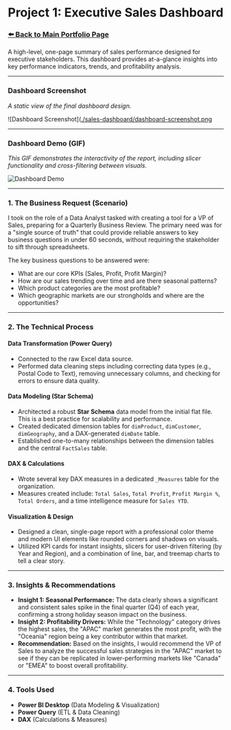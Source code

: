 # Project 1: Executive Sales Dashboard

### [⬅️ Back to Main Portfolio Page](../..)

A high-level, one-page summary of sales performance designed for executive stakeholders. This dashboard provides at-a-glance insights into key performance indicators, trends, and profitability analysis.

---

### Dashboard Screenshot

*A static view of the final dashboard design.*

![Dashboard Screenshot]([./sales-dashboard/dashboard-screenshot.png](https://github.com/ShadaElewa/powerbi_projects/blob/sales-dashboard/sales-dashboard/Screenshot%202025-08-24%20003858.png)

---

### Dashboard Demo (GIF)

*This GIF demonstrates the interactivity of the report, including slicer functionality and cross-filtering between visuals.*

![Dashboard Demo](./sales-dashboard/dashboard-demo.gif)

---

### 1. The Business Request (Scenario)

I took on the role of a Data Analyst tasked with creating a tool for a VP of Sales, preparing for a Quarterly Business Review. The primary need was for a "single source of truth" that could provide reliable answers to key business questions in under 60 seconds, without requiring the stakeholder to sift through spreadsheets.

The key business questions to be answered were:
*   What are our core KPIs (Sales, Profit, Profit Margin)?
*   How are our sales trending over time and are there seasonal patterns?
*   Which product categories are the most profitable?
*   Which geographic markets are our strongholds and where are the opportunities?

---

### 2. The Technical Process

#### **Data Transformation (Power Query)**
*   Connected to the raw Excel data source.
*   Performed data cleaning steps including correcting data types (e.g., Postal Code to Text), removing unnecessary columns, and checking for errors to ensure data quality.

#### **Data Modeling (Star Schema)**
*   Architected a robust **Star Schema** data model from the initial flat file. This is a best practice for scalability and performance.
*   Created dedicated dimension tables for `dimProduct`, `dimCustomer`, `dimGeography`, and a DAX-generated `dimDate` table.
*   Established one-to-many relationships between the dimension tables and the central `FactSales` table.

#### **DAX & Calculations**
*   Wrote several key DAX measures in a dedicated `_Measures` table for the organization.
*   Measures created include: `Total Sales`, `Total Profit`, `Profit Margin %`, `Total Orders`, and a time intelligence measure for `Sales YTD`.

#### **Visualization & Design**
*   Designed a clean, single-page report with a professional color theme and modern UI elements like rounded corners and shadows on visuals.
*   Utilized KPI cards for instant insights, slicers for user-driven filtering (by Year and Region), and a combination of line, bar, and treemap charts to tell a clear story.

---

### 3. Insights & Recommendations

*   **Insight 1: Seasonal Performance:** The data clearly shows a significant and consistent sales spike in the final quarter (Q4) of each year, confirming a strong holiday season impact on the business.
*   **Insight 2: Profitability Drivers:** While the "Technology" category drives the highest sales, the "APAC" market generates the most profit, with the "Oceania" region being a key contributor within that market.
*   **Recommendation:** Based on the insights, I would recommend the VP of Sales to analyze the successful sales strategies in the "APAC" market to see if they can be replicated in lower-performing markets like "Canada" or "EMEA" to boost overall profitability.

---
### 4. Tools Used

*   **Power BI Desktop** (Data Modeling & Visualization)
*   **Power Query** (ETL & Data Cleaning)
*   **DAX** (Calculations & Measures)
